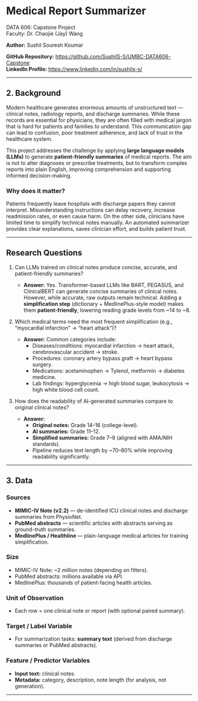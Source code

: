 # Medical Report Summarizer  
DATA 606: Capstone Project  
Faculty: Dr. Chaojie (Jay) Wang  

**Author:** Sushil Souresh Koumar

**GitHub Repository:** https://github.com/SushilS-S/UMBC-DATA606-Capstone  
**LinkedIn Profile:** https://www.linkedin.com/in/sushils-s/ 

---

## 2. Background  

Modern healthcare generates enormous amounts of unstructured text — clinical notes, radiology reports, and discharge summaries. While these records are essential for physicians, they are often filled with medical jargon that is hard for patients and families to understand. This communication gap can lead to confusion, poor treatment adherence, and lack of trust in the healthcare system.  

This project addresses the challenge by applying **large language models (LLMs)** to generate **patient-friendly summaries** of medical reports. The aim is not to alter diagnoses or prescribe treatments, but to transform complex reports into plain English, improving comprehension and supporting informed decision-making.  

### Why does it matter?  
Patients frequently leave hospitals with discharge papers they cannot interpret. Misunderstanding instructions can delay recovery, increase readmission rates, or even cause harm. On the other side, clinicians have limited time to simplify technical notes manually. An automated summarizer provides clear explanations, saves clinician effort, and builds patient trust.  

---

## Research Questions  

1. Can LLMs trained on clinical notes produce concise, accurate, and patient-friendly summaries?  
   - **Answer:** Yes. Transformer-based LLMs like BART, PEGASUS, and ClinicalBERT can generate concise summaries of clinical notes. However, while accurate, raw outputs remain technical. Adding a **simplification step** (dictionary + MedlinePlus-style model) makes them **patient-friendly**, lowering reading grade levels from ~14 to ~8.  

2. Which medical terms need the most frequent simplification (e.g., “myocardial infarction” → “heart attack”)?  
   - **Answer:** Common categories include:  
     - Diseases/conditions: myocardial infarction → heart attack, cerebrovascular accident → stroke.  
     - Procedures: coronary artery bypass graft → heart bypass surgery.  
     - Medications: acetaminophen → Tylenol, metformin → diabetes medicine.  
     - Lab findings: hyperglycemia → high blood sugar, leukocytosis → high white blood cell count.  

3. How does the readability of AI-generated summaries compare to original clinical notes?  
   - **Answer:**  
     - **Original notes:** Grade 14–16 (college-level).  
     - **AI summaries:** Grade 11–12.  
     - **Simplified summaries:** Grade 7–9 (aligned with AMA/NIH standards).  
     - Pipeline reduces text length by ~70–80% while improving readability significantly.  

---

## 3. Data  

### Sources  
- **MIMIC-IV Note (v2.2)** — de-identified ICU clinical notes and discharge summaries from PhysioNet.  
- **PubMed abstracts** — scientific articles with abstracts serving as ground-truth summaries.  
- **MedlinePlus / Healthline** — plain-language medical articles for training simplification.  

### Size  
- MIMIC-IV Note: ~2 million notes (depending on filters).  
- PubMed abstracts: millions available via API.  
- MedlinePlus: thousands of patient-facing health articles.  

### Unit of Observation  
- Each row = one clinical note or report (with optional paired summary).  


### Target / Label Variable  
- For summarization tasks: **summary text** (derived from discharge summaries or PubMed abstracts).  

### Feature / Predictor Variables  
- **Input text:** clinical notes.  
- **Metadata:** category, description, note length (for analysis, not generation).  

---
